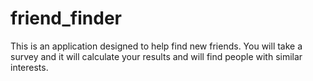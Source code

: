 # friend_finder

This is an application designed to help find new friends. You will take a survey and it will calculate your results and will find people with similar interests. 


